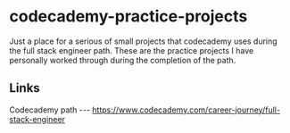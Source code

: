 # codecademy-practice-projects

Just a place for a serious of small projects that codecademy uses during the full stack engineer path. These are the practice projects I have personally worked through during the completion of the path.

## Links

Codecademy path ---
https://www.codecademy.com/career-journey/full-stack-engineer